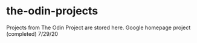 # the-odin-projects
Projects from The Odin Project are stored here.
Google homepage project (completed) 7/29/20
